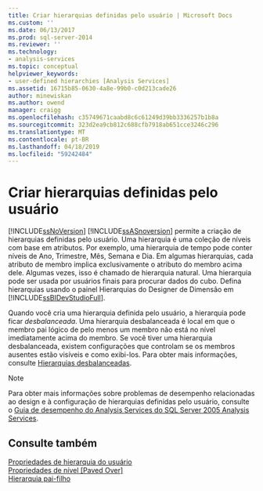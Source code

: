```yaml
---
title: Criar hierarquias definidas pelo usuário | Microsoft Docs
ms.custom: ''
ms.date: 06/13/2017
ms.prod: sql-server-2014
ms.reviewer: ''
ms.technology:
- analysis-services
ms.topic: conceptual
helpviewer_keywords:
- user-defined hierarchies [Analysis Services]
ms.assetid: 16715b85-0630-4a8e-99b0-c0d213cade26
author: minewiskan
ms.author: owend
manager: craigg
ms.openlocfilehash: c35749671caabd8c6c61249d39bb3336257b1b8a
ms.sourcegitcommit: 323d2ea9cb812c688cfb7918ab651cce3246c296
ms.translationtype: MT
ms.contentlocale: pt-BR
ms.lasthandoff: 04/18/2019
ms.locfileid: "59242484"
---
```

# <a name="create-user-defined-hierarchies"></a>Criar hierarquias definidas pelo usuário
  [!INCLUDE[ssNoVersion](../../includes/ssnoversion-md.md)] [!INCLUDE[ssASnoversion](../../includes/ssasnoversion-md.md)] permite a criação de hierarquias definidas pelo usuário. Uma hierarquia é uma coleção de níveis com base em atributos. Por exemplo, uma hierarquia de tempo pode conter níveis de Ano, Trimestre, Mês, Semana e Dia. Em algumas hierarquias, cada atributo de membro implica exclusivamente o atributo do membro acima dele. Algumas vezes, isso é chamado de hierarquia natural. Uma hierarquia pode ser usada por usuários finais para procurar dados do cubo. Defina hierarquias usando o painel Hierarquias do Designer de Dimensão em [!INCLUDE[ssBIDevStudioFull](../../includes/ssbidevstudiofull-md.md)].  
  
 Quando você cria uma hierarquia definida pelo usuário, a hierarquia pode ficar *desbalanceada*. Uma hierarquia desbalanceada é local em que o membro pai lógico de pelo menos um membro não está no nível imediatamente acima do membro. Se você tiver uma hierarquia desbalanceada, existem configurações que controlam se os membros ausentes estão visíveis e como exibi-los. Para obter mais informações, consulte [Hierarquias desbalanceadas](user-defined-hierarchies-ragged-hierarchies.md).  
  
> [!NOTE]  
>  Para obter mais informações sobre problemas de desempenho relacionadas ao design e à configuração de hierarquias definidas pelo usuário, consulte o [Guia de desempenho do Analysis Services do SQL Server 2005 Analysis Services](https://docsbay.net/Microsoft-SQL-Server-2005-Analysis-Services-Performance-Guide).  
  
## <a name="see-also"></a>Consulte também  
 [Propriedades de hierarquia do usuário](../multidimensional-models-olap-logical-dimension-objects/user-hierarchies-properties.md)   
 [Propriedades de nível &#91;Paved Over&#93;](../multidimensional-models-olap-logical-dimension-objects/user-hierarchies-level-properties.md)   
 [Hierarquia pai-filho](parent-child-dimension.md)  
  
  
